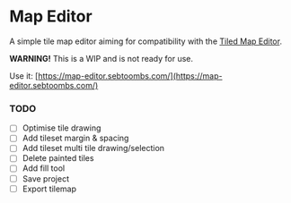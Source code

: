 # Map Editor

A simple tile map editor aiming for compatibility with the [Tiled Map Editor](https://www.mapeditor.org/).

**WARNING!** This is a WIP and is not ready for use.

Use it: [https://map-editor.sebtoombs.com/](https://map-editor.sebtoombs.com/)

### TODO

- [ ] Optimise tile drawing
- [ ] Add tileset margin & spacing
- [ ] Add tileset multi tile drawing/selection
- [ ] Delete painted tiles
- [ ] Add fill tool
- [ ] Save project
- [ ] Export tilemap
